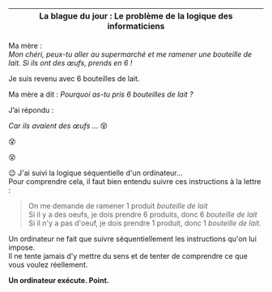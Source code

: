 | La blague du jour : Le problème de la logique des informaticiens  |
| ----------------------------------------------------------------- |

Ma mère :  
_Mon chéri, peux-tu aller au supermarché et me ramener une bouteille de lait. Si ils ont des œufs, prends en 6 !_

Je suis revenu avec 6 bouteilles de lait.

Ma mère a dit : 
_Pourquoi as-tu pris 6 bouteilles de lait ?_

J’ai répondu :

_Car ils avaient des œufs …_  😵  

&#128565;
<p>&#128565;<p>

😉 J'ai suivi la logique séquentielle d'un ordinateur...    
Pour comprendre cela, il faut bien entendu suivre ces instructions à la lettre :  
>On me demande de ramener 1 produit _bouteille de lait_  
>Si il y a des oeufs, je dois prendre 6 produits, donc 6 _bouteille de lait_  
>Si il n'y a pas d'oeuf, je dois prendre 1 produit, donc 1 _bouteille de lait_.  

Un ordinateur ne fait que suivre séquentiellement les instructions qu'on lui impose.  
Il ne tente jamais d'y mettre du sens et de tenter de comprendre ce que vous voulez réellement. 

__Un ordinateur exécute. Point.__
